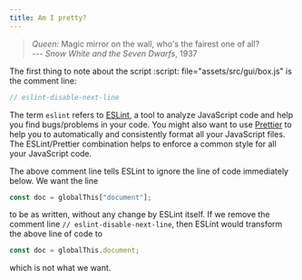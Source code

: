```yaml
---
title: Am I pretty?
---
```


> _Queen:_ Magic mirror on the wall, who's the fairest one of all?\
> --- _Snow White and the Seven Dwarfs_, 1937

<!-- prettier-ignore-start -->
The first thing to note about the script
:script: file="assets/src/gui/box.js"
is the comment line:
<!-- prettier-ignore-end -->

```js
// eslint-disable-next-line
```

The term `eslint` refers to [ESLint][eslint], a tool to analyze JavaScript code
and help you find bugs/problems in your code. You might also want to use
[Prettier][prettier] to help you to automatically and consistently format all
your JavaScript files. The ESLint/Prettier combination helps to enforce a common
style for all your JavaScript code.

The above comment line tells ESLint to ignore the line of code immediately
below. We want the line

```js
const doc = globalThis["document"];
```

to be as written, without any change by ESLint itself. If we remove the comment
line `// eslint-disable-next-line`, then ESLint would transform the above line
of code to

```js
const doc = globalThis.document;
```

which is not what we want.

<!--=========================================================================-->

<!-- prettier-ignore-start -->
[eslint]: https://eslint.org
[prettier]: https://prettier.io
<!-- prettier-ignore-end -->
